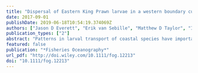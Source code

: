 ```yaml
---
title: "Dispersal of Eastern King Prawn larvae in a western boundary current: New insights from particle tracking"
date: 2017-09-01
publishDate: 2019-06-18T10:54:19.374069Z
authors: ["Jason D Everett", "Erik van Sebille", "Matthew D Taylor", "Iain M Suthers", "Christopher Setio", "Paulina Cetina-Heredia", "James A Smith"]
publication_types: ["2"]
abstract: "Patterns in larval transport of coastal species have important implications for species connectivity, conservation, and fisheries, especially in the vicinity of a strengthening boundary current. An Ocean General Circulation Model for the Earth Simulator particle tracking model was used to assess the potential dispersal of Eastern King Prawn (EKP) larvae *Melicertus (Penaeus) plebejus*, an important commercial and recreational species in Eastern Australia. Particles were exposed to a constant natural mortality rate, and temperature‐dependent growth (degree‐days) was used to determine the time of settlement. Forward and backward simulations were used to identify the extent of larval dispersal from key source locations, and to determine the putative spawning regions for four settlement sites. The mean dispersal distance for larvae was extensive (\~750-1,000 km before settlement), yet the northern spawning locations were unlikely to contribute larvae to the most southern extent of the EKP range. There was generally great offshore dispersal of larvae, with only 2%–5% of larvae on the continental shelf at the time of settlement. Our particle tracking results were combined with existing site‐specific reproductive potentials to identify the relative contributions of larvae from key source locations. Although mid‐latitude sites had only moderate reproductive potential, they delivered the most particles to the southern coast and are probably the most important sources of larval EKP for the two southern estuaries. Our modelling suggests that mesoscale oceanography is a strong determinant of recruitment success of the EKP, and highlights the importance of both larval dispersal and reproductive potential for understanding connectivity across a species' range."
featured: false
publication: "*Fisheries Oceanography*"
url_pdf: "http://doi.wiley.com/10.1111/fog.12213"
doi: "10.1111/fog.12213"
---
```


